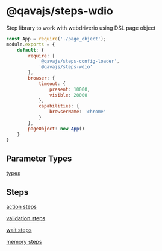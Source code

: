 # @qavajs/steps-wdio
Step library to work with webdriverio using DSL page object

```javascript
const App = require('./page_object');
module.exports = {
    default: {
        require: [
            '@qavajs/steps-config-loader',
            '@qavajs/steps-wdio'
        ],
        browser: {
            timeout: {
                present: 10000,
                visible: 20000    
            },
            capabilities: {
                browserName: 'chrome'
            }
        },
        pageObject: new App()
    }
}
```
## Parameter Types

[types](docs/parameter_types.md)

## Steps
[action steps](docs/action_steps.md)

[validation steps](docs/validation_steps.md)

[wait steps](docs/wait_steps.md)

[memory steps](docs/memory_steps.md)
